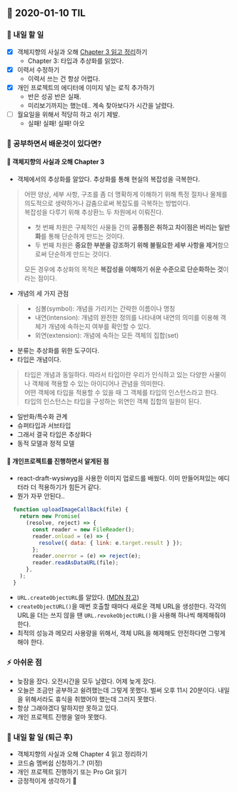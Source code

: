 ## 📆 2020-01-10 TIL

### 🚀 내일 할 일
- [x] 객체지향의 사실과 오해 [Chapter 3 읽고 정리](https://github.com/saseungmin/reading_books_record_repository/pull/19)하기
  - Chapter 3: 타입과 추상화를 읽었다.
- [x] 이력서 수정하기
  - 이력서 쓰는 건 항상 어렵다.
- [x] 개인 프로젝트의 에디터에 이미지 넣는 로직 추가하기
  - 반은 성공 반은 실패.
  - 미리보기까지는 했는데.. 계속 찾아보다가 시간을 날렸다.
- [ ] 월요일을 위해서 적당히 하고 쉬기 제발.
  - 실패! 실패! 실패! 아오


### 🤔 공부하면서 배운것이 있다면?

#### 🎈 객체지향의 사실과 오해 Chapter 3
- 객체에서의 추상화를 알았다. 추상화를 통해 현실의 복잡성을 극복한다.

> 어떤 양상, 세부 사항, 구조를 좀 더 명확하게 이해하기 위해 특정 절차나 물체를 의도적으로 생략하거나 감춤으로써 복잡도를 극복하는 방법이다.   
> 복잡성을 다루기 위해 추상환느 두 차원에서 이뤄진다.   
> - 첫 번째 차원은 구체적인 사물들 간의 **공통점은 취하고 차이점은 버리는 일반화**를 통해 단순하게 만드는 것이다.
> - 두 번째 차원은 **중요한 부분을 강조하기 위해 불필요한 세부 사항을 제거**함으로써 단순하게 만드는 것이다.
> 
> 모든 경우에 추상화의 목적은 **복잡성을 이해하기 쉬운 수준으로 단순화하는 것**이라는 점이다.

- 개념의 세 가지 관점

> - 심볼(symbol): 개념을 가리키는 간략한 이름이나 명칭
> - 내연(intension): 개념의 완전한 정의를 나타내며 내연의 의미를 이용해 객체가 개념에 속하는지 여부를 확인할 수 있다.
> - 외연(extension): 개념에 속하는 모든 객체의 집합(set)

- 분류는 추상화를 위한 도구이다.
- 타입은 개념이다.

> 타입은 개념과 동일하다. 따라서 타입이란 우리가 인식하고 있는 다양한 사물이나 객체에 젹용할 수 있는 아이디어나 관념을 의미한다.   
> 어떤 객체에 타입을 적용할 수 있을 때 그 객체를 타입의 인스턴스라고 한다.   
> 타입의 인스턴스는 타입을 구성하는 외연인 객체 집합의 일원이 된다.

- 일반화/특수화 관계
- 슈퍼타입과 서브타입
- 그래서 결국 타입은 추상화다
- 동적 모델과 정적 모델

#### 🎈 개인프로젝트를 진행하면서 알게된 점
- react-draft-wysiwyg을 사용한 이미지 업로드를 배웠다. 이미 만들어져있는 에디터라 더 적용하기가 힘든거 같다.
- 뭔가 자꾸 안된다..

```js
  function uploadImageCallBack(file) {
    return new Promise(
      (resolve, reject) => {
        const reader = new FileReader();
        reader.onload = (e) => {
          resolve({ data: { link: e.target.result } });
        };
        reader.onerror = (e) => reject(e);
        reader.readAsDataURL(file);
      },
    );
  }
```

- `URL.createObjectURL`를 알았다. ([MDN 참고](https://developer.mozilla.org/ko/docs/Web/API/URL/createObjectURL))
- `createObjectURL()`을 매번 호출할 때마다 새로운 객체 URL을 생성한다. 각각의 URL을 더는 쓰지 않을 땐 `URL.revokeObjectURL()`을 사용해 하나씩 해제해줘야 한다.
- 최적의 성능과 메모리 사용량을 위해서, 객체 URL을 해제해도 안전하다면 그렇게 해야 한다.

### ⚡ 아쉬운 점
- 늦잠을 잤다. 오전시간을 모두 날렸다. 어제 늦게 잤다.
- 오늘은 조금만 공부하고 쉴려했는데 그렇게 못했다. 벌써 오후 11시 20분이다. 내일을 위해서라도 휴식을 취했어야 했는데 그러지 못했다.
- 항상 그래야겠다 말하지만 못하고 있다.
- 개인 프로젝트 진행을 얼마 못했다.

### 🚀 내일 할 일 (퇴근 후)
- 객체지향의 사실과 오해 Chapter 4 읽고 정리하기
- 코드숨 멤버쉽 신청하기..? (미정)
- 개인 프로젝트 진행하기 또는 Pro Git 읽기
- 긍정적이게 생각하기 😤